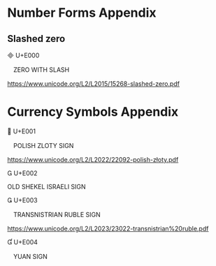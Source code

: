 # Number Forms Appendix
## Slashed zero
	U+E000

　ZERO WITH SLASH

  https://www.unicode.org/L2/L2015/15268-slashed-zero.pdf

# Currency Symbols Appendix

	U+E001

　POLISH ZLOTY SIGN
 
  https://www.unicode.org/L2/L2022/22092-polish-złoty.pdf

	U+E002

  OLD SHEKEL ISRAELI SIGN

	U+E003

　TRANSNISTRIAN RUBLE SIGN

  https://www.unicode.org/L2/L2023/23022-transnistrian%20ruble.pdf

	U+E004

　YUAN SIGN
